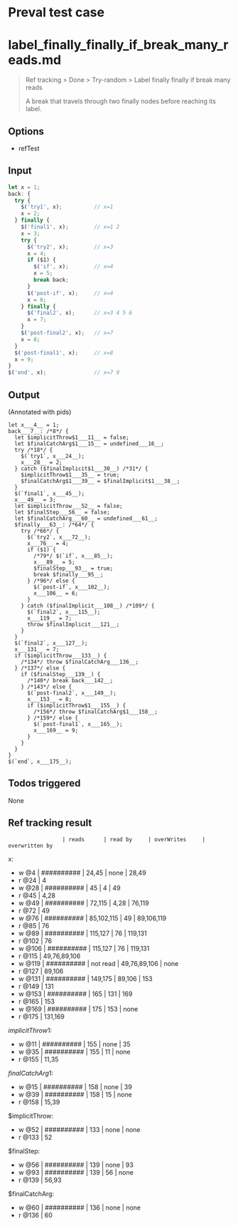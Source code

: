 # Preval test case

# label_finally_finally_if_break_many_reads.md

> Ref tracking > Done > Try-random > Label finally finally if break many reads
> 
> A break that travels through two finally nodes before reaching its label.

## Options

- refTest

## Input

`````js filename=intro
let x = 1;
back: {
  try {
    $('try1', x);          // x=1
    x = 2;
  } finally {
    $('final1', x);        // x=1 2
    x = 3;
    try {
      $('try2', x);        // x=3
      x = 4;
      if ($1) {
        $('if', x);        // x=4
        x = 5;
        break back;
      }
      $('post-if', x);     // x=4
      x = 6;
    } finally {
      $('final2', x);      // x=3 4 5 6
      x = 7;
    }
    $('post-final2', x);   // x=7
    x = 8;
  }
  $('post-final1', x);     // x=8
  x = 9;
}
$('end', x);               // x=7 9
`````


## Output

(Annotated with pids)

`````filename=intro
let x___4__ = 1;
back___7__: /*8*/ {
  let $implicitThrow$1___11__ = false;
  let $finalCatchArg$1___15__ = undefined___16__;
  try /*18*/ {
    $(`try1`, x___24__);
    x___28__ = 2;
  } catch ($finalImplicit$1___30__) /*31*/ {
    $implicitThrow$1___35__ = true;
    $finalCatchArg$1___39__ = $finalImplicit$1___38__;
  }
  $(`final1`, x___45__);
  x___49__ = 3;
  let $implicitThrow___52__ = false;
  let $finalStep___56__ = false;
  let $finalCatchArg___60__ = undefined___61__;
  $finally___63__: /*64*/ {
    try /*66*/ {
      $(`try2`, x___72__);
      x___76__ = 4;
      if ($1) {
        /*79*/ $(`if`, x___85__);
        x___89__ = 5;
        $finalStep___93__ = true;
        break $finally___95__;
      } /*96*/ else {
        $(`post-if`, x___102__);
        x___106__ = 6;
      }
    } catch ($finalImplicit___108__) /*109*/ {
      $(`final2`, x___115__);
      x___119__ = 7;
      throw $finalImplicit___121__;
    }
  }
  $(`final2`, x___127__);
  x___131__ = 7;
  if ($implicitThrow___133__) {
    /*134*/ throw $finalCatchArg___136__;
  } /*137*/ else {
    if ($finalStep___139__) {
      /*140*/ break back___142__;
    } /*143*/ else {
      $(`post-final2`, x___149__);
      x___153__ = 8;
      if ($implicitThrow$1___155__) {
        /*156*/ throw $finalCatchArg$1___158__;
      } /*159*/ else {
        $(`post-final1`, x___165__);
        x___169__ = 9;
      }
    }
  }
}
$(`end`, x___175__);
`````


## Todos triggered


None


## Ref tracking result


                     | reads      | read by     | overWrites     | overwritten by
x:
  - w @4       | ########## | 24,45       | none           | 28,49
  - r @24      | 4
  - w @28      | ########## | 45          | 4              | 49
  - r @45      | 4,28
  - w @49      | ########## | 72,115      | 4,28           | 76,119
  - r @72      | 49
  - w @76      | ########## | 85,102,115  | 49             | 89,106,119
  - r @85      | 76
  - w @89      | ########## | 115,127     | 76             | 119,131
  - r @102     | 76
  - w @106     | ########## | 115,127     | 76             | 119,131
  - r @115     | 49,76,89,106
  - w @119     | ########## | not read    | 49,76,89,106   | none
  - r @127     | 89,106
  - w @131     | ########## | 149,175     | 89,106         | 153
  - r @149     | 131
  - w @153     | ########## | 165         | 131            | 169
  - r @165     | 153
  - w @169     | ########## | 175         | 153            | none
  - r @175     | 131,169

$implicitThrow$1:
  - w @11            | ########## | 155         | none           | 35
  - w @35            | ########## | 155         | 11             | none
  - r @155           | 11,35

$finalCatchArg$1:
  - w @15            | ########## | 158         | none           | 39
  - w @39            | ########## | 158         | 15             | none
  - r @158           | 15,39

$implicitThrow:
  - w @52            | ########## | 133         | none           | none
  - r @133           | 52

$finalStep:
  - w @56            | ########## | 139         | none           | 93
  - w @93            | ########## | 139         | 56             | none
  - r @139           | 56,93

$finalCatchArg:
  - w @60            | ########## | 136         | none           | none
  - r @136           | 60
